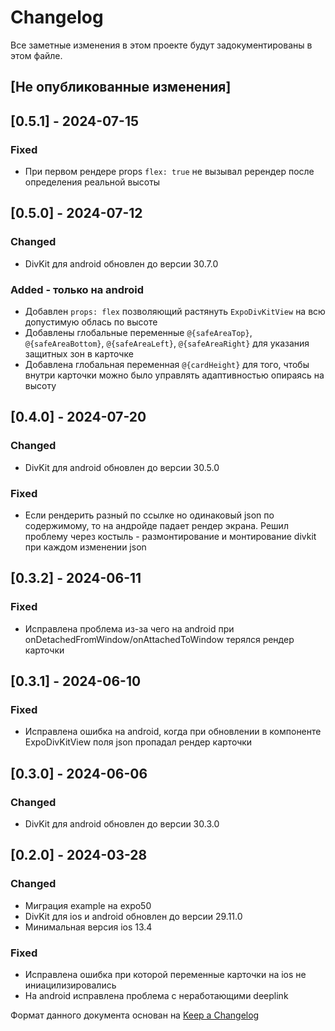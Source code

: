 # Changelog

Все заметные изменения в этом проекте будут задокументированы в этом файле.

## [Не опубликованные изменения]

## [0.5.1] - 2024-07-15
### Fixed
- При первом рендере props `flex: true` не вызывал ререндер после определения реальной высоты 

## [0.5.0] - 2024-07-12
### Changed
- DivKit для android обновлен до версии 30.7.0
### Added - только на android
- Добавлен `props: flex` позволяющий растянуть `ExpoDivKitView` на всю допустимую облась по высоте
- Добавлены глобальные переменные `@{safeAreaTop}`, `@{safeAreaBottom}`, `@{safeAreaLeft}`, `@{safeAreaRight}` для указания защитных зон в карточке
- Добавлена глобальная переменная `@{cardHeight}` для того, чтобы внутри карточки можно было управлять адаптивностью опираясь на высоту

## [0.4.0] - 2024-07-20
### Changed
- DivKit для android обновлен до версии 30.5.0
### Fixed
- Если рендерить разный по ссылке но одинаковый json по содержимому, то на андройде падает рендер экрана. Решил проблему через костыль - размонтирование и монтирование divkit при каждом изменении json

## [0.3.2] - 2024-06-11
### Fixed
- Исправлена проблема из-за чего на android при onDetachedFromWindow/onAttachedToWindow терялся рендер карточки

## [0.3.1] - 2024-06-10
### Fixed
- Исправлена ошибка на android, когда при обновлении в компоненте ExpoDivKitView поля json пропадал рендер карточки

## [0.3.0] - 2024-06-06
### Changed
- DivKit для android обновлен до версии 30.3.0

## [0.2.0] - 2024-03-28
### Changed
- Миграция example на expo50
- DivKit для ios и android обновлен до версии 29.11.0
- Минимальная версия ios 13.4

### Fixed
- Исправлена ошибка при которой переменные карточки на ios не иниацилизировались
- На android исправлена проблема с неработающими deeplink

Формат данного документа основан на [Keep a Changelog](https://keepachangelog.com/en/1.0.0/)
